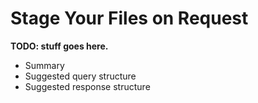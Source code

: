 # Stage Your Files on Request

**TODO: stuff goes here.**

* Summary
* Suggested query structure
* Suggested response structure
